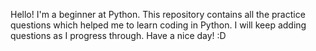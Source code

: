 Hello! I'm a beginner at Python.
This repository contains all the practice questions which helped me to learn coding in Python.
I will keep adding questions as I progress through.
Have a nice day! :D
